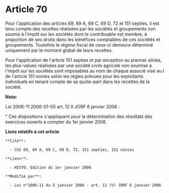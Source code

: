 # Article 70

Pour l'application des articles 69, 69 A, 69 C, 69 D, 72 et 151 septies, il est tenu compte des recettes réalisées par les
sociétés et groupements non soumis à l'impôt sur les sociétés dont le contribuable est membre, à proportion de ses droits
dans les bénéfices comptables de ces sociétés et groupements. Toutefois le régime fiscal de ceux-ci demeure déterminé
uniquement par le montant global de leurs recettes.

Pour l'application de l'article 151 septies et par exception au premier alinéa, les plus-values réalisées par une société
civile agricole non soumise à l'impôt sur les sociétés sont imposables au nom de chaque associé visé au I de l'article 151
nonies selon les règles prévues pour les exploitants individuels en tenant compte de sa quote-part dans les recettes de la
société.

**Nota:**

Loi 2006-11 2006-01-05 art. 12 II JORF 6 janvier 2006 : 

" Ces dispositions s'appliquent pour la détermination des résultats des exercices ouverts à compter du 1er janvier 2006.

**Liens relatifs à cet article**

	**Cite**:

	  - CGI 69, 69 A, 69 C, 69 D, 72, 151 septies, 151 nonies

	**Liens**:

	  - HISTO: Edition du 1er janvier 2006

	**Modifié par**:

	  - Loi n°2006-11 du 5 janvier 2006 - art. 12 (V) JORF 6 janvier 2006
